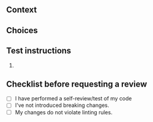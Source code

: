 ## Context <!-- markdownlint-disable MD041 -->
<!-- If applicable, this fixes the following issues: -->

<!-- What do you want to achieve with this PR? -->

## Choices

<!-- * Why did you solve it like this? -->

## Test instructions

1. <!-- 1. How did you test this PR? -->

## Checklist before requesting a review

- [ ] I have performed a self-review/test of my code
- [ ] I've not introduced breaking changes.
- [ ] My changes do not violate linting rules.
